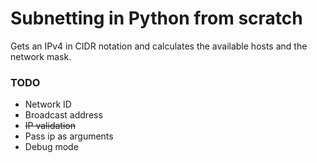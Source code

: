 # Subnetting in Python from scratch

Gets an IPv4 in CIDR notation and calculates the available hosts and the network mask.

### TODO

- Network ID
- Broadcast address
- ~~IP validation~~
- Pass ip as arguments
- Debug mode
